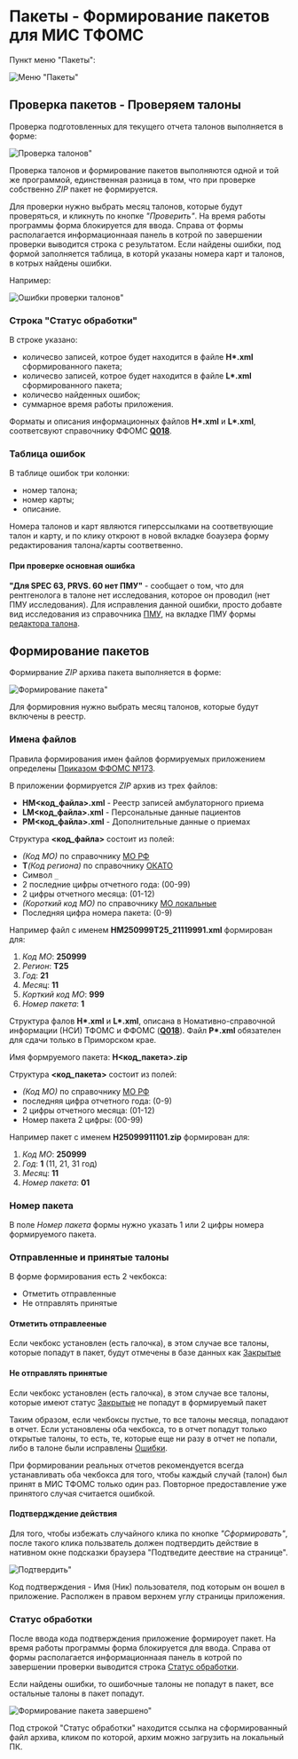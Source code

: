 # Пакеты - Формирование пакетов для МИС ТФОМС

Пункт меню "Пакеты":

![Меню "Пакеты"](./images/menu_packs.png)

## Проверка пакетов - Проверяем талоны

Проверка подготовленных для текущего отчета талонов выполняется в форме:

![Проверка талонов"](./images/check_talons.png)

Проверка талонов и формирование пакетов выполняются одной и той же программой,
единственная разница в том, что при проверке собственно *ZIP* пакет не формируется.

Для проверки нужно выбрать месяц талонов, которые будут проверяться, и кликнуть по кнопке
*"Проверить"*. На время работы программы форма блокируется для ввода. Справа от формы
располагается информационнаая панель в котрой по завершении проверки выводится строка с
результатом. Если найдены ошибки, под формой заполняется таблица, в которй указаны
номера карт и талонов, в котрых найдены ошибки.

Например:

![Ошибки проверки талонов"](./images/check_form_done.png)

### Строка "Cтатус обработки"

В строке указано:

- количесво записей, котрое будет находится в файле __H\*.xml__ сформированного пакета;
- количесво записей, котрое будет находится в файле __L\*.xml__ сформированного пакета;
- количесво найденных ошибок;
- суммарное время работы приложения.

Форматы и описания информационных файлов __H\*.xml__ и __L\*.xml__, соответсвуют справочнику
ФФОМС [__Q018__](http://nsi.ffoms.ru).

### Таблица ошибок

В таблице ошибок три колонки:

- номер талона;
- номер карты;
- описание.

Номера талонов и карт являются гиперссылками на соответвующие талон и карту, и по клику
откроют в новой вкладке боаузера форму редактирования талона/карты соответвенно.

#### При проверке основная ошибка

__"Для SPEC 63, PRVS. 60 нет ПМУ"__ - сообщает о том, что для рентгенолога в талоне нет
исследования, которое он проводил (нет ПМУ исследования). Для исправления данной ошибки,
просто добавте вид исследования из справочника [ПМУ](../sprav/pmu.md), на вкладке ПМУ
формы [редактора талона](../clinic/talons_edit.md#вкладка-пму).

## Формирование пакетов

Формирвание *ZIP* архива пакета выполняется в форме:

![Формирование пакета"](./images/make_pack.png)

Для формировния нужно выбрать месяц талонов, которые будут включены в реестр.

### Имена файлов

Правила формирования имен файлов формируемых приложением определены
[Приказом ФФОМС №173](https://rulaws.ru/acts/Prikaz-FFOMS-ot-30.08.2019-N-173/).

В приложении формируется *ZIP* архив из трех файлов:

- __HM<код_файла>.xml__ - Реестр записей амбулаторного приема
- __LM<код_файла>.xml__ - Персональные данные пациентов
- __PM<код_файла>.xml__ - Дополнительные данные о приемах

Структура __<код_файла>__ состоит из полей:

- *(Код МО)* по справочнику [МО РФ](../sprav/comm.md#мо-рф-по-f003)
- __T__*(Код региона)* по справочнику [ОКАТО](../sprav/comm.md#окато-по-о002)
- Символ `_`
- 2 последние цифры отчетного года: (00-99)
- 2 цифры отчетного месяца: (01-12)
- *(Короткий код МО)* по справочнику [МО локальные](../sprav/local.md#мо-локальные)
- Последняя цифра номера пакета: (0-9)

Например файл с именем __HM250999T25_21119991.xml__ формирован для:

1. *Код МО*: __250999__
2. *Регион*: __Т25__
3. *Год*: __21__
4. *Месяц*: __11__
5. *Корткий код МО*: __999__
6. *Номер пакета*: __1__

Структура фалов __H\*.xml__ и __L\*.xml__, описана в Номативно-справочной информации (НСИ)
ТФОМС и ФФОМС ([__Q018__](http://nsi.ffoms.ru)). Файл __P\*.xml__ обязателен для сдачи
только в Приморском крае.

Имя формруемого пакета: __H<код_пакета>.zip__

Структура __<код_пакета>__ состоит из полей:

- *(Код МО)* по справочнику [МО РФ](../sprav/comm.md#мо-рф-по-f003)
- последняя цифра отчетного года: (0-9)
- 2 цифры отчетного месяца: (01-12)
- Номер пакета 2 цифры: (00-99)

Например пакет с именем __H25099911101.zip__ формирован для:

1. *Код МО*: __250999__
2. *Год*: __1__ (11, 21, 31 год)
3. *Месяц*: __11__
4. *Номер пакета*: __01__

### Номер пакета

В поле *Номер пакета* формы нужно указать 1 или 2 цифры номера формируемого пакета.

### Отправленные и принятые талоны

В форме формирования есть 2 чекбокса:

- Отметить отправленные
- Не отправлять принятые

#### Отметить отправлееные

Если чекбокс установлен (есть галочка), в этом случае все талоны, которые попадут в пакет,
будут отмечены в базе данных как [Закрытые](../clinic/talons_edit.md#статус-талона)

#### Не отправлять принятые

Если чекбокс установлен (есть галочка), в этом случае все талоны, которые имеют статус
[Закрытые](../clinic/talons_edit.md#статус-талона) не попадут в формируемый пакет

Таким образом, если чекбоксы пустые, то все талоны месяца, попадают в отчет.
Если установлены оба чекбокса, то в отчет попадут только открытые талоны, то есть,
те, которые еще ни разу в отчет не попали, либо в талоне были исправлены
[Ошибки](./errors.md).

При формировании реальных отчетов рекомендуется всегда устанавливать оба чекбокса для
того, чтобы каждый случай (талон) был принят в МИС ТФОМС только один раз. Повторное
предоставление уже принятого случая считается ошибкой.

#### Подтвердждение действия

Для того, чтобы избежать случайного клика по кнопке *"Сформировать"*, после такого
клика пользватель должен подтвердить действие в нативном окне подсказки браузера
"Подтведите деествие на странице".

![Подтвердить"](./images/confirm.png)

Код подтверждения - Имя (Ник) пользователя, под которым он вошел в приложение. Располжен
в правом верхнем углу страницы приложения.

### Статус обработки

После ввода кода подтверждения приложение формироует пакет. На время работы программы
форма блокируется для ввода. Справа от формы располагается информационнаая панель
в котрой по завершении проверки выводится строка [Статус обработки](#статус-обработки).

Если найдены ошибки, то ошибочные талоны не попадут в пакет, все остальные талоны в
пакет попадут.

![Формирование пакета завершено"](./images/pack_form_done.png)

Под строкой "Статус обработки" находится ссылка на сформированный файл архива,
кликом по которой, архим можно загрузить на локальный ПК.
